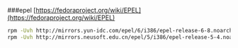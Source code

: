 ###epel
[https://fedoraproject.org/wiki/EPEL](https://fedoraproject.org/wiki/EPEL)
```bash
rpm -Uvh http://mirrors.yun-idc.com/epel/6/i386/epel-release-6-8.noarch.rpm
rpm -Uvh http://mirrors.neusoft.edu.cn/epel/5/i386/epel-release-5-4.noarch.rpm
```

